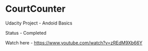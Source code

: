 # CourtCounter
Udacity Project - Andoid Basics

Status - Completed

Watch here - https://www.youtube.com/watch?v=zREdM9Xb66Y 

